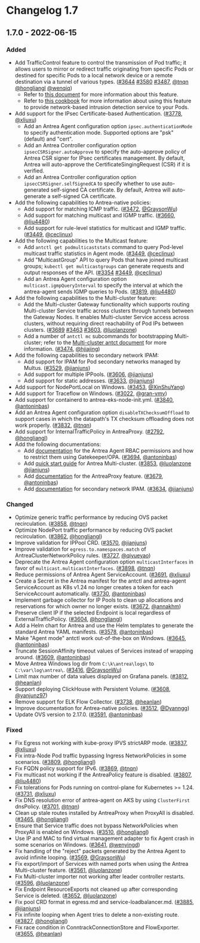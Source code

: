 # Changelog 1.7

## 1.7.0 - 2022-06-15

### Added

- Add TrafficControl feature to control the transmission of Pod traffic; it allows users to mirror or redirect traffic originating from specific Pods or destined for specific Pods to a local network device or a remote destination via a tunnel of various types. ([#3644](https://github.com/antrea-io/antrea/pull/3644) [#3580](https://github.com/antrea-io/antrea/pull/3580) [#3487](https://github.com/antrea-io/antrea/pull/3487), [@tnqn] [@hongliangl] [@wenqiq])
  * Refer to [this document](https://github.com/antrea-io/antrea/blob/release-1.7/docs/traffic-control.md) for more information about this feature.
  * Refer to [this cookbook](https://github.com/antrea-io/antrea/blob/release-1.7/docs/cookbooks/ids/README.md) for more information about using this feature to provide network-based intrusion detection service to your Pods.
- Add support for the IPsec Certificate-based Authentication. ([#3778](https://github.com/antrea-io/antrea/pull/3778), [@xliuxu])
  * Add an Antrea Agent configuration option `ipsec.authenticationMode` to specify authentication mode. Supported options are "psk" (default) and "cert".
  * Add an Antrea Controller configuration option `ipsecCSRSigner.autoApprove` to specify the auto-approve policy of Antrea CSR signer for IPsec certificates management. By default, Antrea will auto-approve the CertificateSingingRequest (CSR) if it is verified.
  * Add an Antrea Controller configuration option `ipsecCSRSigner.selfSignedCA` to specify whether to use auto-generated self-signed CA certificate. By default, Antrea will auto-generate a self-signed CA certificate.
- Add the following capabilities to Antrea-native policies:
  * Add support for matching ICMP traffic. ([#3472](https://github.com/antrea-io/antrea/pull/3472), [@GraysonWu])
  * Add support for matching multicast and IGMP traffic. ([#3660](https://github.com/antrea-io/antrea/pull/3660), [@liu4480])
  * Add support for rule-level statistics for multicast and IGMP traffic. ([#3449](https://github.com/antrea-io/antrea/pull/3449), [@ceclinux])
- Add the following capabilities to the Multicast feature:
  * Add `antctl get podmulticaststats` command to query Pod-level multicast traffic statistics in Agent mode. ([#3449](https://github.com/antrea-io/antrea/pull/3449), [@ceclinux])
  * Add "MulticastGroup" API to query Pods that have joined multicast groups; `kubectl get multicastgroups` can generate requests and output responses of the API. ([#3354](https://github.com/antrea-io/antrea/pull/3354) [#3449](https://github.com/antrea-io/antrea/pull/3449), [@ceclinux])
  * Add an Antrea Agent configuration option `multicast.igmpQueryInterval` to specify the interval at which the antrea-agent sends IGMP queries to Pods. ([#3819](https://github.com/antrea-io/antrea/pull/3819), [@liu4480])
- Add the following capabilities to the Multi-cluster feature:
  * Add the Multi-cluster Gateway functionality which supports routing Multi-cluster Service traffic across clusters through tunnels between the Gateway Nodes. It enables Multi-cluster Service access across clusters, without requiring direct reachability of Pod IPs between clusters. ([#3689](https://github.com/antrea-io/antrea/pull/3689) [#3463](https://github.com/antrea-io/antrea/pull/3463) [#3603](https://github.com/antrea-io/antrea/pull/3603), [@luolanzone])
  * Add a number of `antctl mc` subcommands for bootstrapping Multi-cluster; refer to the [Multi-cluster antct document](https://github.com/antrea-io/antrea/blob/release-1.7/docs/multicluster/antctl.md) for more information. ([#3474](https://github.com/antrea-io/antrea/pull/3474), [@hjiajing])
- Add the following capabilities to secondary network IPAM:
  * Add support for IPAM for Pod secondary networks managed by Multus. ([#3529](https://github.com/antrea-io/antrea/pull/3529), [@jianjuns])
  * Add support for multiple IPPools. ([#3606](https://github.com/antrea-io/antrea/pull/3606), [@jianjuns])
  * Add support for static addresses. ([#3633](https://github.com/antrea-io/antrea/pull/3633), [@jianjuns])
- Add support for NodePortLocal on Windows. ([#3453](https://github.com/antrea-io/antrea/pull/3453), [@XinShuYang])
- Add support for Traceflow on Windows. ([#3022](https://github.com/antrea-io/antrea/pull/3022), [@gran-vmv])
- Add support for containerd to antrea-eks-node-init.yml. ([#3840](https://github.com/antrea-io/antrea/pull/3840), [@antoninbas])
- Add an Antrea Agent configuration option `disableTXChecksumOffload` to support cases in which the datapath's TX checksum offloading does not work properly. ([#3832](https://github.com/antrea-io/antrea/pull/3832), [@tnqn])
- Add support for InternalTrafficPolicy in AntreaProxy. ([#2792](https://github.com/antrea-io/antrea/pull/2792), [@hongliangl])
- Add the following documentations:
  * Add [documentation](https://github.com/antrea-io/antrea/blob/release-1.7/docs/security.md#protecting-your-cluster-against-privilege-escalations) for the Antrea Agent RBAC permissions and how to restrict them using Gatekeeper/OPA. ([#3694](https://github.com/antrea-io/antrea/pull/3694), [@antoninbas])
  * Add [quick start guide](https://github.com/antrea-io/antrea/blob/release-1.7/docs/multicluster/quick-start.md) for Antrea Multi-cluster. ([#3853](https://github.com/antrea-io/antrea/pull/3853), [@luolanzone] [@jianjuns])
  * Add [documentation](https://github.com/antrea-io/antrea/blob/release-1.7/docs/antrea-proxy.md) for the AntreaProxy feature. ([#3679](https://github.com/antrea-io/antrea/pull/3679), [@antoninbas])
  * Add [documentation](https://github.com/antrea-io/antrea/blob/release-1.7/docs/antrea-ipam.md#ipam-for-secondary-network) for secondary network IPAM. ([#3634](https://github.com/antrea-io/antrea/pull/3634), [@jianjuns])

### Changed

- Optimize generic traffic performance by reducing OVS packet recirculation. ([#3858](https://github.com/antrea-io/antrea/pull/3858), [@tnqn])
- Optimize NodePort traffic performance by reducing OVS packet recirculation. ([#3862](https://github.com/antrea-io/antrea/pull/3862), [@hongliangl])
- Improve validation for IPPool CRD. ([#3570](https://github.com/antrea-io/antrea/pull/3570), [@jianjuns])
- Improve validation for `egress.to.namespaces.match` of AntreaClusterNetworkPolicy rules. ([#3727](https://github.com/antrea-io/antrea/pull/3727), [@qiyueyao])
- Deprecate the Antrea Agent configuration option `multicastInterfaces` in favor of `multicast.multicastInterfaces`. ([#3898](https://github.com/antrea-io/antrea/pull/3898), [@tnqn])
- Reduce permissions of Antrea Agent ServiceAccount. ([#3691](https://github.com/antrea-io/antrea/pull/3691), [@xliuxu])
- Create a Secret in the Antrea manifest for the antctl and antrea-agent ServiceAccount as K8s v1.24 no longer creates a token for each ServiceAccount automatically. ([#3730](https://github.com/antrea-io/antrea/pull/3730), [@antoninbas])
- Implement garbage collector for IP Pools to clean up allocations and reservations for which owner no longer exists. ([#3672](https://github.com/antrea-io/antrea/pull/3672), [@annakhm])
- Preserve client IP if the selected Endpoint is local regardless of ExternalTrafficPolicy. ([#3604](https://github.com/antrea-io/antrea/pull/3604), [@hongliangl])
- Add a Helm chart for Antrea and use the Helm templates to generate the standard Antrea YAML manifests. ([#3578](https://github.com/antrea-io/antrea/pull/3578), [@antoninbas])
- Make "Agent mode" antctl work out-of-the-box on Windows. ([#3645](https://github.com/antrea-io/antrea/pull/3645), [@antoninbas])
- Truncate SessionAffinity timeout values of Services instead of wrapping around. ([#3609](https://github.com/antrea-io/antrea/pull/3609), [@antoninbas])
- Move Antrea Windows log dir from `C:\k\antrea\logs\` to `C:\var\log\antrea\`. ([#3416](https://github.com/antrea-io/antrea/pull/3416), [@GraysonWu])
- Limit max number of data values displayed on Grafana panels. ([#3812](https://github.com/antrea-io/antrea/pull/3812), [@heanlan])
- Support deploying ClickHouse with Persistent Volume. ([#3608](https://github.com/antrea-io/antrea/pull/3608), [@yanjunz97])
- Remove support for ELK Flow Collector. ([#3738](https://github.com/antrea-io/antrea/pull/3738), [@heanlan])
- Improve documentation for Antrea-native policies. ([#3512](https://github.com/antrea-io/antrea/pull/3512), [@Dyanngg])
- Update OVS version to 2.17.0. ([#3591](https://github.com/antrea-io/antrea/pull/3591), [@antoninbas])

### Fixed

- Fix Egress not working with kube-proxy IPVS strictARP mode. ([#3837](https://github.com/antrea-io/antrea/pull/3837), [@xliuxu])
- Fix intra-Node Pod traffic bypassing Ingress NetworkPolicies in some scenarios. ([#3809](https://github.com/antrea-io/antrea/pull/3809), [@hongliangl])
- Fix FQDN policy support for IPv6. ([#3869](https://github.com/antrea-io/antrea/pull/3869), [@tnqn])
- Fix multicast not working if the AntreaPolicy feature is disabled. ([#3807](https://github.com/antrea-io/antrea/pull/3807), [@liu4480])
- Fix tolerations for Pods running on control-plane for Kubernetes >= 1.24. ([#3731](https://github.com/antrea-io/antrea/pull/3731), [@xliuxu])
- Fix DNS resolution error of antrea-agent on AKS by using `ClusterFirst` dnsPolicy. ([#3701](https://github.com/antrea-io/antrea/pull/3701), [@tnqn])
- Clean up stale routes installed by AntreaProxy when ProxyAll is disabled. ([#3465](https://github.com/antrea-io/antrea/pull/3465), [@hongliangl])
- Ensure that Service traffic does not bypass NetworkPolicies when ProxyAll is enabled on Windows. ([#3510](https://github.com/antrea-io/antrea/pull/3510), [@hongliangl])
- Use IP and MAC to find virtual management adapter to fix Agent crash in some scenarios on Windows. ([#3641](https://github.com/antrea-io/antrea/pull/3641), [@wenyingd])
- Fix handling of the "reject" packets generated by the Antrea Agent to avoid infinite looping. ([#3569](https://github.com/antrea-io/antrea/pull/3569), [@GraysonWu])
- Fix export/import of Services with named ports when using the Antrea Multi-cluster feature. ([#3561](https://github.com/antrea-io/antrea/pull/3561), [@luolanzone])
- Fix Multi-cluster importer not working after leader controller restarts. ([#3596](https://github.com/antrea-io/antrea/pull/3596), [@luolanzone])
- Fix Endpoint ResourceExports not cleaned up after corresponding Service is deleted. ([#3652](https://github.com/antrea-io/antrea/pull/3652), [@luolanzone])  
- Fix pool CRD format in egress.md and service-loadbalancer.md. ([#3885](https://github.com/antrea-io/antrea/pull/3885), [@jianjuns])
- Fix infinite looping when Agent tries to delete a non-existing route. ([#3827](https://github.com/antrea-io/antrea/pull/3827), [@hongliangl])
- Fix race condition in ConntrackConnectionStore and FlowExporter. ([#3655](https://github.com/antrea-io/antrea/pull/3655), [@heanlan])

[@Atish-iaf]: https://github.com/Atish-iaf
[@Dyanngg]: https://github.com/Dyanngg
[@GraysonWu]: https://github.com/GraysonWu
[@XinShuYang]: https://github.com/XinShuYang
[@annakhm]: https://github.com/annakhm
[@antoninbas]: https://github.com/antoninbas
[@antrea-bot]: https://github.com/antrea-bot
[@ceclinux]: https://github.com/ceclinux
[@dependabot]: https://github.com/dependabot
[@dreamtalen]: https://github.com/dreamtalen
[@github-actions]: https://github.com/github-actions
[@gran-vmv]: https://github.com/gran-vmv
[@heanlan]: https://github.com/heanlan
[@hjiajing]: https://github.com/hjiajing
[@hongliangl]: https://github.com/hongliangl
[@jainpulkit22]: https://github.com/jainpulkit22
[@jianjuns]: https://github.com/jianjuns
[@leonstack]: https://github.com/leonstack
[@liu4480]: https://github.com/liu4480
[@luolanzone]: https://github.com/luolanzone
[@mohitsaxenaknoldus]: https://github.com/mohitsaxenaknoldus
[@qiyueyao]: https://github.com/qiyueyao
[@tnqn]: https://github.com/tnqn
[@vrabbi]: https://github.com/vrabbi
[@wenqiq]: https://github.com/wenqiq
[@wenyingd]: https://github.com/wenyingd
[@wsquan171]: https://github.com/wsquan171
[@xliuxu]: https://github.com/xliuxu
[@yanjunz97]: https://github.com/yanjunz97
[@yuntanghsu]: https://github.com/yuntanghsu
